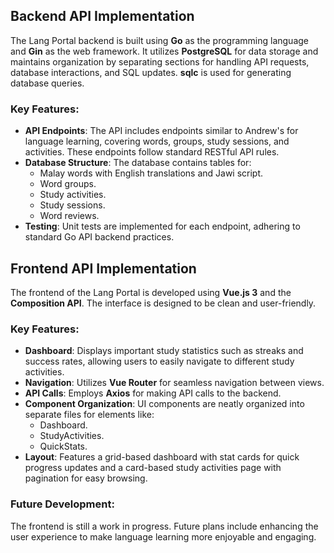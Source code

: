 ## Backend API Implementation

The Lang Portal backend is built using **Go** as the programming language and **Gin** as the web framework. It utilizes **PostgreSQL** for data storage and maintains organization by separating sections for handling API requests, database interactions, and SQL updates. **sqlc** is used for generating database queries.

### Key Features:

- **API Endpoints**: The API includes endpoints similar to Andrew's for language learning, covering words, groups, study sessions, and activities. These endpoints follow standard RESTful API rules.
- **Database Structure**: The database contains tables for:
    - Malay words with English translations and Jawi script.
    - Word groups.
    - Study activities.
    - Study sessions.
    - Word reviews.
- **Testing**: Unit tests are implemented for each endpoint, adhering to standard Go API backend practices.


## Frontend API Implementation

The frontend of the Lang Portal is developed using **Vue.js 3** and the **Composition API**. The interface is designed to be clean and user-friendly.

### Key Features:

- **Dashboard**: Displays important study statistics such as streaks and success rates, allowing users to easily navigate to different study activities.
- **Navigation**: Utilizes **Vue Router** for seamless navigation between views.
- **API Calls**: Employs **Axios** for making API calls to the backend.
- **Component Organization**: UI components are neatly organized into separate files for elements like:
    - Dashboard.
    - StudyActivities.
    - QuickStats.
- **Layout**: Features a grid-based dashboard with stat cards for quick progress updates and a card-based study activities page with pagination for easy browsing.


### Future Development:

The frontend is still a work in progress. Future plans include enhancing the user experience to make language learning more enjoyable and engaging.

